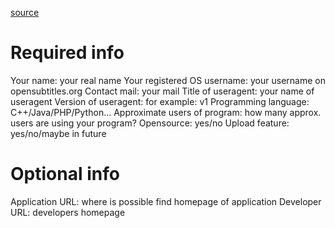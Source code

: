 [source](https://trac.opensubtitles.org/projects/opensubtitles/wiki/DevReadFirst)

Required info
=============
Your name: your real name
Your registered OS username: your username on opensubtitles.org
Contact mail: your mail
Title of useragent: your name of useragent
Version of useragent: for example: v1
Programming language: C++/Java/PHP/Python...
Approximate users of program: how many approx. users are using your program?
Opensource: yes/no
Upload feature: yes/no/maybe in future


Optional info
=============
Application URL: where is possible find homepage of application
Developer URL: developers homepage
